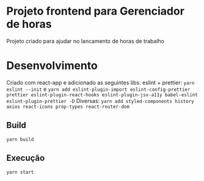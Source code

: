 # Projeto frontend para Gerenciador de horas
Projeto criado para ajudar no lancamento de horas de trabalho

# Desenvolvimento
Criado com react-app e adicionado as seguintes libs:
eslint + prettier:
`yarn eslint --init` e `yarn add eslint-plugin-import eslint-config-prettier prettier eslint-plugin-react-hooks eslint-plugin-jsx-a11y babel-eslint eslint-plugin-prettier -D`
Diversas:
`yarn add styled-components history axios react-icons prop-types react-router-dom`

## Build
`yarn build`

## Execução
`yarn start`